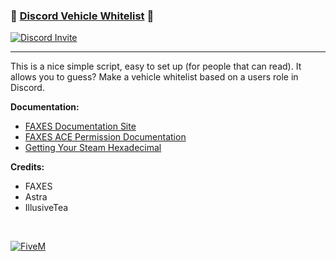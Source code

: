 ### 📠 [Discord Vehicle Whitelist][5mlink] 📠

<a href="https://discord.gg/faxes" target="_blank">
      <picture>
            <source media="(prefers-color-scheme: dark)" srcset="https://api.weblutions.com/discord/invite/faxes">
            <source media="(prefers-color-scheme: light)" srcset="https://api.weblutions.com/discord/invite/faxes/light">
            <img alt="Discord Invite" src="https://api.weblutions.com/discord/invite/faxes">
      </picture>
</a>

----

This is a nice simple script, easy to set up (for people that can read). It allows you to guess? Make a vehicle whitelist based on a users role in Discord.

**Documentation:**
- [FAXES Documentation Site](https://docs.faxes.zone/docs)
- [FAXES ACE Permission Documentation](https://docs.faxes.zone/docs/aceperms)
- [Getting Your Steam Hexadecimal](https://docs.faxes.zone/docs/getting-your-steam-hex)

**Credits:**
- FAXES
- Astra
- IllusiveTea

<br />

[![FiveM](https://faxes.zone/i/r5byi.png)][5mlink]

[5mlink]: https://forum.cfx.re/t/521569
